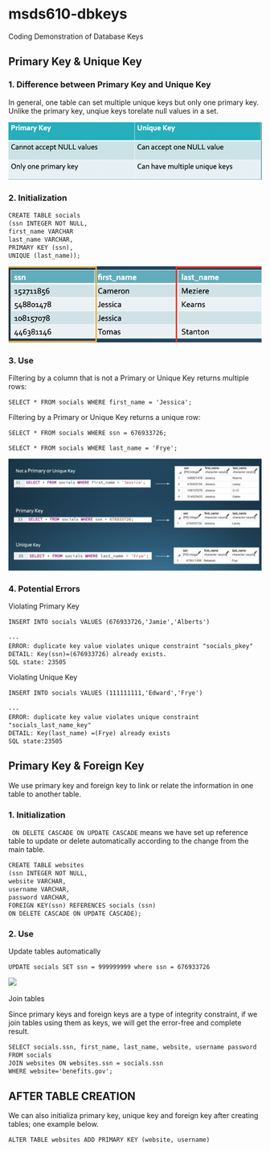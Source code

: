 # msds610-dbkeys
Coding Demonstration of Database Keys

## Primary Key & Unique Key
### 1. Difference between Primary Key and Unique Key

In general, one table can set multiple unique keys but only one primary key. Unlike the primary key, unqiue keys torelate null values in a set.

<img src="img/1.jpg" > 

### 2. Initialization 

```
CREATE TABLE socials
(ssn INTEGER NOT NULL,
first_name VARCHAR
last_name VARCHAR,
PRIMARY KEY (ssn),
UNIQUE (last_name));
```

<img src="img/2.png" > 

### 3. Use 
Filtering by a column that is not a Primary or Unique Key returns multiple rows:
```
SELECT * FROM socials WHERE first_name = 'Jessica';
```
Filtering by a Primary or Unique Key returns a unique row:
```
SELECT * FROM socials WHERE ssn = 676933726;
```
```
SELECT * FROM socials WHERE last_name = 'Frye';
```
<img src="img/4.png" > 


### 4. Potential Errors

Violating Primary Key
```
INSERT INTO socials VALUES (676933726,'Jamie','Alberts')

---
ERROR: duplicate key value violates unique constraint "socials_pkey"
DETAIL: Key(ssn)=(676933726) already exists.
SQL state: 23505
```

Violating Unique Key

```
INSERT INTO socials VALUES (111111111,'Edward','Frye')

---
ERROR: duplicate key value violates unique constraint "socials_last_name_key"
DETAIL: Key(last_name) =(Frye) already exists
SQL state:23505
```

## Primary Key & Foreign Key

We use primary key and foreign key to link or relate the information in one table to another table.

### 1. Initialization
``` ON DELETE CASCADE ON UPDATE CASCADE``` means we have set up reference table to update or delete automatically according to the change from the main table.

```
CREATE TABLE websites
(ssn INTEGER NOT NULL,
website VARCHAR,
username VARCHAR,
password VARCHAR,
FOREIGN KEY(ssn) REFERENCES socials (ssn)
ON DELETE CASCADE ON UPDATE CASCADE);
```

### 2. Use

Update tables automatically

```
UPDATE socials SET ssn = 999999999 where ssn = 676933726
```

<img src="img/5.png" > 

Join tables 

Since primary keys and foreign keys are a type of integrity constraint, if we join tables using them as keys, we will get the error-free and complete result.

```
SELECT socials.ssn, first_name, last_name, website, username password
FROM socials
JOIN websites ON websites.ssn = socials.ssn
WHERE website='benefits.gov';
```




## AFTER TABLE CREATION

We can also initializa primary key, unique key and foreign key after creating tables; one example below.

```
ALTER TABLE websites ADD PRIMARY KEY (website, username)
```


